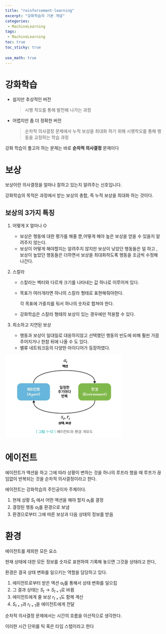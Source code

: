 ```yaml
---
title: "reinforcement-learning"
excerpt: "강화학습의 기본 개념"
categories:
 - MachineLearning
tags:
 - MachineLearning
toc: true
toc_sticky: true

use_math: true
---
```




# 강화학습

- 쉽지만 추상적인 버전
  
    > 시행 착오를 통해 발전해 나가는 과정
    > 
- 어렵지만 좀 더 정확한 버전
  
    > 순차적 의사결정 문제에서 누적 보상을 최대화 하기 위해 시행착오를 통해 행동을 교정하는 학습 과정
    > 

강화 학습이 풀고자 하는 문제는 바로 **순차적 의사결정** 문제이다

# 보상

보상이란 의사결정을 얼마나 잘하고 있는지 알려주는 신호입니다.

강화학습의 목적은 과정에서 받는 보상의 총합, 즉 누적 보상을 최대화 하는 것이다.

## 보상의 3가지 특징

1. 어떻게 X 얼마나 O
    - 보상은 행동에 대한 평가를 해줄 뿐,어떻게 해야 높은 보상을 얻을 수 있을지 알려주지 않는다.
    - 보상이 어떻게 해야할지는 알려주지 않지만 보상이 낮았던 행동들은 덜 하고 , 보상이 높았던 행동들은 더하면서 보상을 최대화하도록 행동을 조금씩 수정해나간다.
    
2. 스칼라
    - 스칼라는 벡터와 다르게 크기를 나타내는 값 하나로 이루어져 있다.
    - 목표가 여러개라면 하나의 스칼라 형태로 표현해줘야한다.
      
        각 목표에 가중치를 둬서 하나의 숫자로 합쳐야 한다.
        
    - 강화학습은 스칼라 형태의 보상이 있는 경우에만 적용할 수 있다.
    
3. 희소하고 지연된 보상
    - 행동과 보상이 일대일로 대응하지않고 선택했던 행동의 빈도에 비해 훨씬 가끔주어지거나 한참 뒤에 나올 수 도 있다.
    - 밸류 네트워크등의 다양한 아이디어가 등장하였다.

![Agent](/assets/images/posts_img/2023-03-18-reinforcement-learning/Agent.png)



# 에이전트

에이전트가 액션을 하고 그에 따라 상황이 변하는 것을 하나의 루프라 했을 때 루프가 끊임없이 반복되는 것을 순차적 의사결정이라고 한다.

에이전트는 강화학습의 주인공이자 주체이다.

1. 현재 상황 $S_t$ 에서 어떤 액션을 해야 할지 $a_t$를 결정
2. 결정된 행동 $a_t$를 환경으로 보냄
3. 환경으로부터 그에 따른 보상과 다음 상태의 정보를 받음 

# 환경

에이전트를 제외한 모든 요소

현재 상태에 대한 모든 정보를 숫자로 표현하여 기록해 놓으면 그것을 상태라고 한다,

환경은 결국 상태 변화를 일으키는 역할을 담당하고 있다.

1. 에이전트로부터 받은 액션 $a_t$를 통해서 상태 변화를 일으킴
2. 그 결과 상태는 $S_t \rightarrow S_{t+1}$로 바뀜
3. 에이전트에게 줄 보상 $r_{t+1}$도 함께 계산
4. $S_{t+1}$과 $r_{t+1}$을 에이전트에게 전달

순차적 의사결정 문제에서는 시간의 흐름을 이산적으로 생각한다.

이러한 시간 단위를 틱 혹은 타임 스텝이라고 한다

